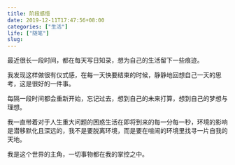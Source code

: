 ```yaml
---
title: 阶段感悟
date: 2019-12-11T17:47:56+08:00
categories: ["生活"]
life: ["随笔"]
slug: 
---
```


最近很长一段时间，都在每天写日知录，想为自己的生活留下一些痕迹。

我发现这样做很有仪式感，在每一天快要结束的时候，静静地回想自己一天的思考，这是很好的一件事。

每隔一段时间都会重新开始，忘记过去，想到自己的未来打算，想到自己的梦想与理想。

我一直带着对于人生重大问题的困惑生活在即将到来的每一分每一秒，环境的影响是潜移默化且深远的，我不是要脱离环境，而是要在喧闹的环境里找寻一片自我的天地。

我是这个世界的主角，一切事物都在我的掌控之中。